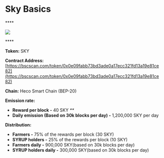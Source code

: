 # Sky Basics

\*\*\*\*

![](../.gitbook/assets/group-501.png)

\*\*\*\*

**Token:** SKY

**Contract Address:** [https://bscscan.com/token/0x0e09fabb73bd3ade0a17ecc321fd13a19e81ce82](https://bscscan.com/token/0x0e09fabb73bd3ade0a17ecc321fd13a19e81ce82)

**Chain:** Heco Smart Chain \(BEP-20\)

**Emission rate:**

* **Reward per block -**  40 SKY                                                                                                       _\*\*_
* **Daily emission \(Based on 30k blocks per day\) -**  1,200,000 SKY per day

**Distribution:**

* **Farmers -** 75% of the rewards per block \(30 SKY\)
* **SYRUP holders -** 25% of the rewards per block \(10 SKY\)
* **Farmers daily -** 900,000 SKY\(based on 30k blocks per day\)
* **SYRUP holders daily -** 300,000 SKY\(based on 30k blocks per day\)

